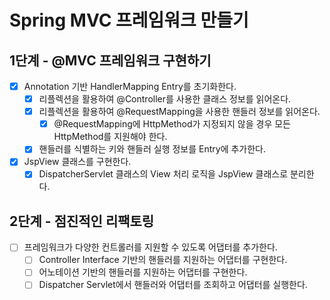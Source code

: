 # Spring MVC 프레임워크 만들기

## 1단계 - @MVC 프레임워크 구현하기

- [x] Annotation 기반 HandlerMapping Entry를 초기화한다.
    - [x] 리플렉션을 활용하여 @Controller를 사용한 클래스 정보를 읽어온다.
    - [x] 리플렉션을 활용하여 @RequestMapping을 사용한 핸들러 정보를 읽어온다.
        - [x] @RequestMapping에 HttpMethod가 지정되지 않을 경우 모든 HttpMethod를 지원해야 한다.
    - [x] 핸들러를 식별하는 키와 핸들러 실행 정보를 Entry에 추가한다.
- [x] JspView 클래스를 구현한다.
    - [x] DispatcherServlet 클래스의 View 처리 로직을 JspView 클래스로 분리한다.

## 2단계 - 점진적인 리팩토링

- [ ] 프레임워크가 다양한 컨트롤러를 지원할 수 있도록 어댑터를 추가한다.
    - [ ] Controller Interface 기반의 핸들러를 지원하는 어댑터를 구현한다.
    - [ ] 어노테이션 기반의 핸들러를 지원하는 어댑터를 구현한다.
    - [ ] Dispatcher Servlet에서 핸들러와 어댑터를 조회하고 어댑터를 실행한다.
